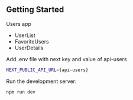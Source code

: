 ## Getting Started
Users app
- UserList
- FavoriteUsers
- UserDetails

Add .env file with next key and value of api-users

```bash
NEXT_PUBLIC_API_URL={api-users}
```

Run the development server:
```bash
npm run dev
```
